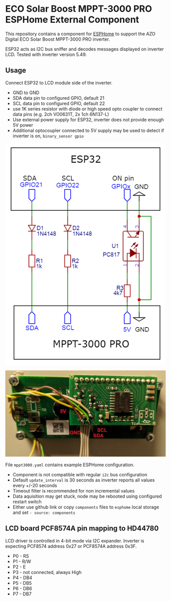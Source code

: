 # ECO Solar Boost MPPT-3000 PRO ESPHome External Component

This repository contains a component for [ESPHome](https://esphome.io/)
to support the AZO Digital ECO Solar Boost MPPT-3000 PRO inverter.

ESP32 acts as I2C bus sniffer and decodes messages displayed on inverter LCD. Tested with inverter version 5.49.

## Usage
Connect ESP32 to LCD module side of the inverter.
 - GND to GND
 - SDA data pin to configured GPIO, default 21
 - SCL data pin to configured GPIO, default 22
 - use 1K series resistor with diode or high speed opto coupler to connect data pins (e.g. 2ch VO0631T, 2x 1ch 6N137-L)
 - Use external power supply for ESP32, inverter does not provide enough 5V power
 - Additional optocoupler connected to 5V supply may be used to detect if inverter is on, `binary_sensor gpio`

![Schematic](./img/Schematic_MPPT3k.png)

![Diagram](./img/MPPT3000-LCD-wire.jpg)

File `mppt3000.yaml` contains example ESPHome configuration.
 - Component is not compatible with regular `i2c` bus configuration
 - Default `update_interval` is 30 seconds as inverter reports all values every +/-20 seconds
 - Timeout filter is recommended for non incremental values
 - Data aquisition may get stuck, node may be rebooted using configured restart switch
 - Either use github link or copy `components` files to `esphome` local storage and set `- source: components`

## LCD board PCF8574A pin mapping to HD44780
LCD driver is controlled in 4-bit mode via I2C expander. Inverter is expecting PCF8574 address 0x27 or PCF8574A address 0x3F.
 - P0 - RS
 - P1 - R/W
 - P2 - E
 - P3 - not connected, always High
 - P4 - DB4
 - P5 - DB5
 - P6 - DB6
 - P7 - DB7
